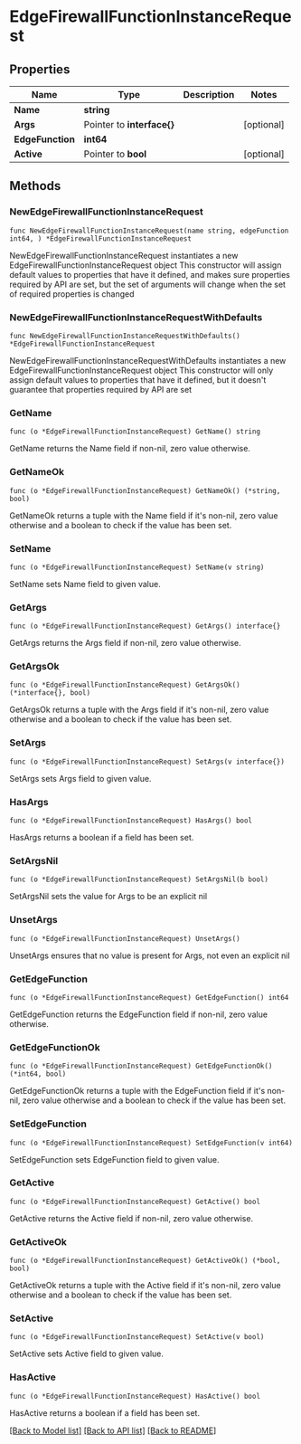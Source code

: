 # EdgeFirewallFunctionInstanceRequest

## Properties

Name | Type | Description | Notes
------------ | ------------- | ------------- | -------------
**Name** | **string** |  | 
**Args** | Pointer to **interface{}** |  | [optional] 
**EdgeFunction** | **int64** |  | 
**Active** | Pointer to **bool** |  | [optional] 

## Methods

### NewEdgeFirewallFunctionInstanceRequest

`func NewEdgeFirewallFunctionInstanceRequest(name string, edgeFunction int64, ) *EdgeFirewallFunctionInstanceRequest`

NewEdgeFirewallFunctionInstanceRequest instantiates a new EdgeFirewallFunctionInstanceRequest object
This constructor will assign default values to properties that have it defined,
and makes sure properties required by API are set, but the set of arguments
will change when the set of required properties is changed

### NewEdgeFirewallFunctionInstanceRequestWithDefaults

`func NewEdgeFirewallFunctionInstanceRequestWithDefaults() *EdgeFirewallFunctionInstanceRequest`

NewEdgeFirewallFunctionInstanceRequestWithDefaults instantiates a new EdgeFirewallFunctionInstanceRequest object
This constructor will only assign default values to properties that have it defined,
but it doesn't guarantee that properties required by API are set

### GetName

`func (o *EdgeFirewallFunctionInstanceRequest) GetName() string`

GetName returns the Name field if non-nil, zero value otherwise.

### GetNameOk

`func (o *EdgeFirewallFunctionInstanceRequest) GetNameOk() (*string, bool)`

GetNameOk returns a tuple with the Name field if it's non-nil, zero value otherwise
and a boolean to check if the value has been set.

### SetName

`func (o *EdgeFirewallFunctionInstanceRequest) SetName(v string)`

SetName sets Name field to given value.


### GetArgs

`func (o *EdgeFirewallFunctionInstanceRequest) GetArgs() interface{}`

GetArgs returns the Args field if non-nil, zero value otherwise.

### GetArgsOk

`func (o *EdgeFirewallFunctionInstanceRequest) GetArgsOk() (*interface{}, bool)`

GetArgsOk returns a tuple with the Args field if it's non-nil, zero value otherwise
and a boolean to check if the value has been set.

### SetArgs

`func (o *EdgeFirewallFunctionInstanceRequest) SetArgs(v interface{})`

SetArgs sets Args field to given value.

### HasArgs

`func (o *EdgeFirewallFunctionInstanceRequest) HasArgs() bool`

HasArgs returns a boolean if a field has been set.

### SetArgsNil

`func (o *EdgeFirewallFunctionInstanceRequest) SetArgsNil(b bool)`

 SetArgsNil sets the value for Args to be an explicit nil

### UnsetArgs
`func (o *EdgeFirewallFunctionInstanceRequest) UnsetArgs()`

UnsetArgs ensures that no value is present for Args, not even an explicit nil
### GetEdgeFunction

`func (o *EdgeFirewallFunctionInstanceRequest) GetEdgeFunction() int64`

GetEdgeFunction returns the EdgeFunction field if non-nil, zero value otherwise.

### GetEdgeFunctionOk

`func (o *EdgeFirewallFunctionInstanceRequest) GetEdgeFunctionOk() (*int64, bool)`

GetEdgeFunctionOk returns a tuple with the EdgeFunction field if it's non-nil, zero value otherwise
and a boolean to check if the value has been set.

### SetEdgeFunction

`func (o *EdgeFirewallFunctionInstanceRequest) SetEdgeFunction(v int64)`

SetEdgeFunction sets EdgeFunction field to given value.


### GetActive

`func (o *EdgeFirewallFunctionInstanceRequest) GetActive() bool`

GetActive returns the Active field if non-nil, zero value otherwise.

### GetActiveOk

`func (o *EdgeFirewallFunctionInstanceRequest) GetActiveOk() (*bool, bool)`

GetActiveOk returns a tuple with the Active field if it's non-nil, zero value otherwise
and a boolean to check if the value has been set.

### SetActive

`func (o *EdgeFirewallFunctionInstanceRequest) SetActive(v bool)`

SetActive sets Active field to given value.

### HasActive

`func (o *EdgeFirewallFunctionInstanceRequest) HasActive() bool`

HasActive returns a boolean if a field has been set.


[[Back to Model list]](../README.md#documentation-for-models) [[Back to API list]](../README.md#documentation-for-api-endpoints) [[Back to README]](../README.md)


